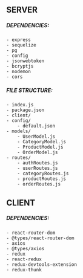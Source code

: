 ## SERVER
##### DEPENDENCIES:
```
- express
- sequelize
- pg
- config
- jsonwebtoken
- bcryptjs
- nodemon
- cors
```
##### FILE STRUCTURE:
```
- index.js
- package.json
- client/
- config/
    - default.json
- models/
    - UserModel.js
    - CategoryModel.js
    - ProductModel.js
    - OrderModel.js
- routes/
    - authRoutes.js
    - userRoutes.js
    - categoryRoutes.js
    - productRoutes.js
    - orderRoutes.js
```

## CLIENT
##### DEPENDENCIES:
```
- react-router-dom
- @types/react-router-dom
- axios
- @types/axios
- redux
- react-redux
- redux-devtools-extension
- redux-thunk
```